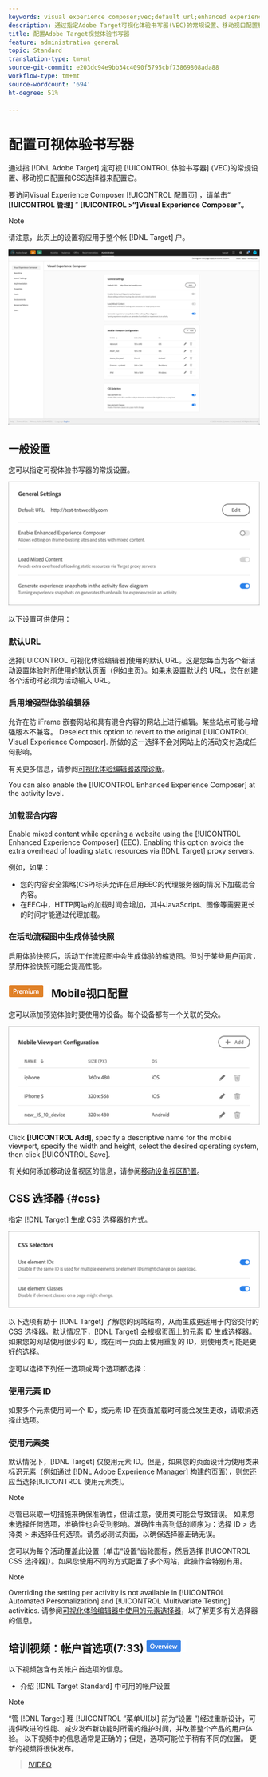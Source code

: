 ```yaml
---
keywords: visual experience composer;vec;default url;enhanced experience composer;eec;mixed content;experience snapshots;mobile viewport;css;css selectors
description: 通过指定Adobe Target可视化体验书写器(VEC)的常规设置、移动视口配置和CSS选择器来配置它。
title: 配置Adobe Target视觉体验书写器
feature: administration general
topic: Standard
translation-type: tm+mt
source-git-commit: e203dc94e9bb34c4090f5795cbf73869808ada88
workflow-type: tm+mt
source-wordcount: '694'
ht-degree: 51%

---
```



# 配置可视体验书写器

通过指 [!DNL Adobe Target] 定可视 [!UICONTROL 体验书写器] (VEC)的常规设置、移动视口配置和CSS选择器来配置它。

要访问Visual Experience Composer [!UICONTROL 配置页] ，请单击“ **[!UICONTROL 管理]** ” **[!UICONTROL >“]Visual Experience Composer”。**

>[!NOTE]
>
>请注意，此页上的设置将应用于整个帐 [!DNL Target] 户。

![“可视体验书写器”配置页](/help/administrating-target/assets/vec.png)

## 一般设置

您可以指定可视体验书写器的常规设置。

![“常规设置”部分](/help/administrating-target/assets/general-settings.png)

以下设置可供使用：

### 默认URL

选择[!UICONTROL 可视化体验编辑器]使用的默认 URL。这是您每当为各个新活动设置体验时所使用的默认页面（例如主页）。如果未设置默认的 URL，您在创建各个活动时必须为活动输入 URL。

### 启用增强型体验编辑器

允许在防 iFrame 嵌套网站和具有混合内容的网站上进行编辑。某些站点可能与增强版本不兼容。 Deselect this option to revert to the original [!UICONTROL Visual Experience Composer]. 所做的这一选择不会对网站上的活动交付造成任何影响。

有关更多信息，请参阅[可视化体验编辑器故障诊断](/help/c-experiences/c-visual-experience-composer/r-troubleshoot-composer/troubleshoot-composer.md)。

You can also enable the [!UICONTROL Enhanced Experience Composer] at the activity level.

### 加载混合内容

Enable mixed content while opening a website using the [!UICONTROL Enhanced Experience Composer] (EEC). Enabling this option avoids the extra overhead of loading static resources via [!DNL Target] proxy servers.

例如，如果：

* 您的内容安全策略(CSP)标头允许在启用EEC的代理服务器的情况下加载混合内容。
* 在EEC中，HTTP网站的加载时间会增加，其中JavaScript、图像等需要更长的时间才能通过代理加载。

### 在活动流程图中生成体验快照

启用体验快照后，活动工作流程图中会生成体验的缩览图。但对于某些用户而言，禁用体验快照可能会提高性能。

## ![高级徽章](/help/assets/premium.png) Mobile视口配置

您可以添加预览体验时要使用的设备。每个设备都有一个关联的受众。

![“移动视区配置”部分](/help/administrating-target/assets/mobile-viewport-configuration.png)

Click **[!UICONTROL Add]**, specify a descriptive name for the mobile viewport, specify the width and height, select the desired operating system, then click [!UICONTROL Save].

有关如何添加移动设备视区的信息，请参阅[移动设备视区配置](/help/c-experiences/c-visual-experience-composer/mobile-viewports.md)。

## CSS 选择器 {#css}

指定 [!DNL Target] 生成 CSS 选择器的方式。

![“CSS选择器”部分](/help/administrating-target/assets/css-selectors.png)

以下选项有助于 [!DNL Target] 了解您的网站结构，从而生成更适用于内容交付的 CSS 选择器。默认情况下，[!DNL Target] 会根据页面上的元素 ID 生成选择器。如果您的网站使用很少的 ID，或在同一页面上使用重复的 ID，则使用类可能是更好的选择。

您可以选择下列任一选项或两个选项都选择：

### 使用元素 ID

如果多个元素使用同一个 ID，或元素 ID 在页面加载时可能会发生更改，请取消选择此选项。

### 使用元素类

默认情况下，[!DNL Target] 仅使用元素 ID。但是，如果您的页面设计为使用类来标识元素（例如通过 [!DNL Adobe Experience Manager] 构建的页面），则您还应当选择[!UICONTROL 使用元素类]。

>[!NOTE]
>
>尽管已采取一切措施来确保准确性，但请注意，使用类可能会导致错误。 如果您未选择任何选项，准确性也会受到影响。准确性由高到低的顺序为：选择 ID > 选择类 > 未选择任何选项。请务必测试页面，以确保选择器正确无误。

您可以为每个活动覆盖此设置（单击“设置”齿轮图标，然后选择 [!UICONTROL CSS 选择器]）。如果您使用不同的方式配置了多个网站，此操作会特别有用。

>[!NOTE]
>
>Overriding the setting per activity is not available in [!UICONTROL Automated Personalization] and [!UICONTROL Multivariate Testing] activities.  请参阅[可视化体验编辑器中使用的元素选择器](/help/c-experiences/c-visual-experience-composer/vec-selectors.md)，以了解更多有关选择器的信息。

## 培训视频：帐户首选项(7:33) ![概述徽章](/help/assets/overview.png)

以下视频包含有关帐户首选项的信息。

* 介绍 [!DNL Target Standard] 中可用的帐户设置

>[!NOTE]
>
>“管 [!DNL Target] 理 [!UICONTROL ”菜单UI(以] 前为“设置 ”)经过重新设计，可提供改进的性能、减少发布新功能时所需的维护时间，并改善整个产品的用户体验。 以下视频中的信息通常是正确的；但是，选项可能位于稍有不同的位置。 更新的视频将很快发布。

>[!VIDEO](https://video.tv.adobe.com/v/17379)
